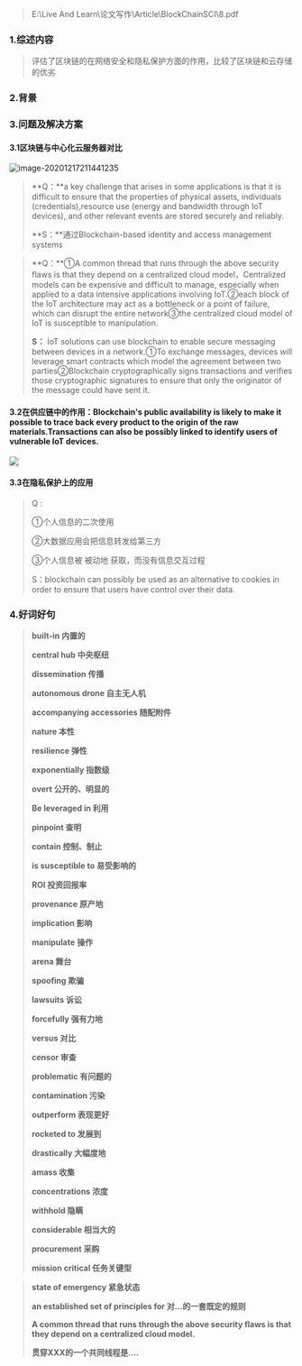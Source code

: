 > E:\Live And Learn\论文写作\Article\BlockChainSCI\8.pdf

### 1.综述内容

> 评估了区块链的在网络安全和隐私保护方面的作用，比较了区块链和云存储的优劣

### 2.背景

### 3.问题及解决方案

####  3.1区块链与中心化云服务器对比

![image-20201217211441235](E:\GithubProjs\\image-20201217211441235.png)

> **Q：**a key challenge that arises in some applications is that it is difficult to ensure that the properties of physical assets, individuals (credentials),resource use (energy and bandwidth through IoT devices), and other relevant events are stored securely and reliably.
>
> **S：**通过Blockchain-based identity and access management systems

> **Q：**①A common thread that runs through the above security flaws is that they depend on a centralized cloud model，Centralized models can be expensive and difficult to manage, especially when applied to a data intensive applications involving IoT.②each block of the IoT architecture may act as a bottleneck or a point of failure, which can disrupt the entire network③the centralized cloud model of IoT is susceptible to manipulation.
>
> **S：** IoT solutions can use blockchain to enable secure messaging between devices in a network.①To exchange messages, devices will leverage smart contracts which model the agreement between two parties②Blockchain cryptographically signs transactions and verifies those cryptographic signatures to ensure that only the originator of the message could have sent it.

#### 3.2在供应链中的作用：Blockchain's public availability is likely to make it possible to trace back every product to the origin of the raw materials.Transactions can also be possibly linked to identify users of vulnerable IoT devices.

![](C:\Users\XiaoChuanye\AppData\Roaming\Typora\typora-user-images\image-20201030221005840.png)

#### 3.3在隐私保护上的应用

>Q :
>
>①个人信息的二次使用
>
>②大数据应用会把信息转发给第三方
>
>③个人信息被 被动地 获取，而没有信息交互过程
>
>S：blockchain can possibly be used as an alternative to cookies in order to ensure that users
>have control over their data.
>
>

### 4.好词好句

> **built-in		内置的**
>
> **central hub 中央枢纽**
>
> **dissemination 传播**
>
> **autonomous drone 自主无人机**
>
> **accompanying accessories 随配附件**
>
> **nature  本性**
>
> **resilience 弹性**
>
> **exponentially 指数级**
>
> **overt 公开的、明显的**
>
> **Be leveraged in 利用**
>
> **pinpoint 查明**
>
> **contain 控制、制止**
>
> **is susceptible to 易受影响的**
>
> **ROI 投资回报率**
>
> **provenance 原产地**
>
> **implication 影响**
>
> **manipulate** **操作**
>
> **arena 舞台**
>
> **spoofing  欺骗**
>
> **lawsuits 诉讼**
>
> **forcefully 强有力地**
>
> **versus 对比**
>
> **censor 审查**
>
> **problematic  有问题的**
>
> **contamination 污染**
>
> **outperform 表现更好**
>
> **rocketed to 发展到**
>
> **drastically 大幅度地**
>
> **amass 收集**
>
> **concentrations 浓度**
>
> **withhold 隐瞒**
>
> **considerable 相当大的**
>
> **procurement 采购**
>
> **mission critical 任务关键型**

> **state of emergency 紧急状态**
>
> **an established set of principles for 对...的一套既定的规则**
>
> **A common thread that runs through the above security flaws is that they depend on a centralized cloud model.**
>
>  **贯穿XXX的一个共同线程是....**





